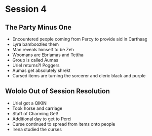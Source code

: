 # Session 4

## The Party Minus One
* Encountered people coming from Percy to provide aid in Carthaag
* Lyra bamboozles them
* Man reveals himself to be Zeh
* Woomans are Ebriamas and Tettha
* Group is called Aumas
* Uriel returns?! Poggers
* Aumas get absolutely shrekt
* Cursed items are turning the sorcerer and cleric black and purple

## Wololo Out of Session Resolution
* Uriel got a QIKIN
* Took horse and carriage
* Staff of Charming Get!
* Additional day to get to Perci
* Curse continued to spread from items onto people
* Irena studied the curses
